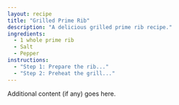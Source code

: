 ```yaml
---
layout: recipe
title: "Grilled Prime Rib"
description: "A delicious grilled prime rib recipe."
ingredients:
  - 1 whole prime rib
  - Salt
  - Pepper
instructions:
  - "Step 1: Prepare the rib..."
  - "Step 2: Preheat the grill..."
---
```


Additional content (if any) goes here.

